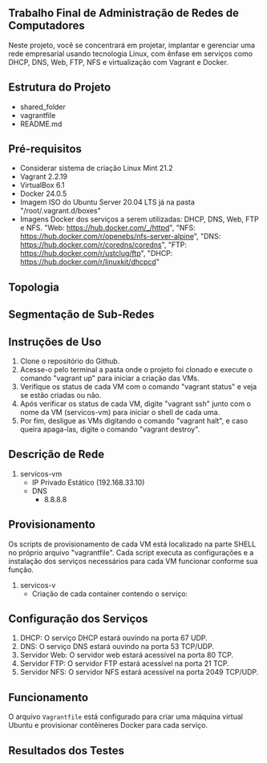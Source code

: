 ## Trabalho Final de Administração de Redes de Computadores

Neste projeto, você se concentrará em projetar, implantar e gerenciar uma rede empresarial usando tecnologia Linux, com ênfase em serviços como DHCP, DNS, Web, FTP, NFS e virtualização com Vagrant e Docker.

## Estrutura do Projeto

- shared_folder
- vagrantfile
- README.md

## Pré-requisitos

- Considerar sistema de criação Linux Mint 21.2
- Vagrant 2.2.19
- VirtualBox 6.1
- Docker 24.0.5
- Imagem ISO do Ubuntu Server 20.04 LTS já na pasta "/root/.vagrant.d/boxes"
- Imagens Docker dos serviços a serem utilizadas: DHCP, DNS, Web, FTP e NFS. "Web: https://hub.docker.com/_/httpd", "NFS: https://hub.docker.com/r/openebs/nfs-server-alpine", "DNS: https://hub.docker.com/r/coredns/coredns", "FTP: https://hub.docker.com/r/ustclug/ftp", "DHCP: https://hub.docker.com/r/linuxkit/dhcpcd"

## Topologia

## Segmentação de Sub-Redes

## Instruções de Uso

1. Clone o repositório do Github.
2. Acesse-o pelo terminal a pasta onde o projeto foi clonado e execute o comando "vagrant up" para iniciar a criação das VMs.
3. Verifique os status de cada VM com o comando "vagrant status" e veja se estão criadas ou não.
4. Após verificar os status de cada VM, digite "vagrant ssh" junto com o nome da VM (servicos-vm) para iniciar o shell de cada uma.
5. Por fim, desligue as VMs digitando o comando "vagrant halt", e caso queira apaga-las, digite o comando "vagrant destroy".

## Descrição de Rede

1. servicos-vm
   - IP Privado Estático (192.168.33.10)
   - DNS
     - 8.8.8.8

## Provisionamento

Os scripts de provisionamento de cada VM está localizado na parte SHELL no próprio arquivo "vagrantfile". Cada script executa as configurações e a instalação dos serviços necessários para cada VM funcionar conforme sua função.

1. servicos-v
   - Criação de cada container contendo o serviço:

## Configuração dos Serviços

1. DHCP: O serviço DHCP estará ouvindo na porta 67 UDP.
2. DNS: O serviço DNS estará ouvindo na porta 53 TCP/UDP.
3. Servidor Web: O servidor web estará acessível na porta 80 TCP.
4. Servidor FTP: O servidor FTP estará acessível na porta 21 TCP.
5. Servidor NFS: O servidor NFS estará acessível na porta 2049 TCP/UDP.

## Funcionamento

O arquivo `Vagrantfile` está configurado para criar uma máquina virtual Ubuntu e provisionar contêineres Docker para cada serviço.

## Resultados dos Testes
